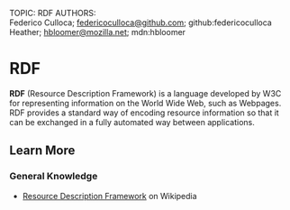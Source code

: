 TOPIC: RDF
AUTHORS: Federico Culloca; federicoculloca@github.com; github:federicoculloca
         Heather; hbloomer@mozilla.net; mdn:hbloomer

# RDF

**RDF** (Resource Description Framework) is a language developed by W3C for representing
information on the World Wide Web, such as Webpages. RDF provides a standard way of
encoding resource information so that it can be exchanged in a fully automated way between applications.

## Learn More

### General Knowledge

- [Resource Description Framework](https://en.wikipedia.org/wiki/Resource%20Description%20Framework)
on Wikipedia
